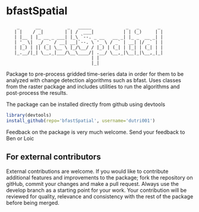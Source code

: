 # bfastSpatial

```
    _      __          _   _____             _   _       _ 
   | |    / _|        | | /  ___|           | | (_)     | |
   | |__ | |_ __ _ ___| |_\ `--. _ __   __ _| |_ _  __ _| |
   | '_ \|  _/ _` / __| __|`--. \ '_ \ / _` | __| |/ _` | |
   | |_) | || (_| \__ \ |_/\__/ / |_) | (_| | |_| | (_| | |
   |_.__/|_| \__,_|___/\__\____/| .__/ \__,_|\__|_|\__,_|_|
                                | |                        
                                |_|            
```


Package to pre-process gridded time-series data in order for them to be analyzed with change detection algorithms such as bfast. Uses classes from the raster package and includes utilities to run the algorithms and post-process the results.

The package can be installed directly from github using devtools

```R
library(devtools)
install_github(repo='bfastSpatial', username='dutri001')
```

Feedback on the package is very much welcome. Send your feedback to Ben or Loic


## For external contributors
External contributions are welcome. If you would like to contribute additional features and improvements to the package; fork the repository on gitHub, commit your changes and make a pull request. Always use the develop branch as a starting point for your work. Your contribution will be reviewed for quality, relevance and consistency with the rest of the package before being merged.
